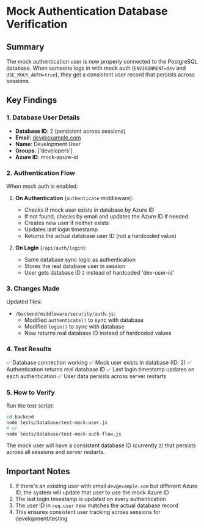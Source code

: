 # Mock Authentication Database Verification

## Summary

The mock authentication user is now properly connected to the PostgreSQL database. When someone logs in with mock auth (`ENVIRONMENT=dev` and `USE_MOCK_AUTH=true`), they get a consistent user record that persists across sessions.

## Key Findings

### 1. Database User Details
- **Database ID**: 2 (persistent across sessions)
- **Email**: dev@example.com
- **Name**: Development User
- **Groups**: ['developers']
- **Azure ID**: mock-azure-id

### 2. Authentication Flow

When mock auth is enabled:

1. **On Authentication** (`authenticate` middleware):
   - Checks if mock user exists in database by Azure ID
   - If not found, checks by email and updates the Azure ID if needed
   - Creates new user if neither exists
   - Updates last login timestamp
   - Returns the actual database user ID (not a hardcoded value)

2. **On Login** (`/api/auth/login`):
   - Same database sync logic as authentication
   - Stores the real database user in session
   - User gets database ID `2` instead of hardcoded 'dev-user-id'

### 3. Changes Made

Updated files:
- `/backend/middleware/security/auth.js`:
  - Modified `authenticate()` to sync with database
  - Modified `login()` to sync with database
  - Now returns real database ID instead of hardcoded values

### 4. Test Results

✅ Database connection working
✅ Mock user exists in database (ID: 2)
✅ Authentication returns real database ID
✅ Last login timestamp updates on each authentication
✅ User data persists across server restarts

### 5. How to Verify

Run the test script:
```bash
cd backend
node tests/database/test-mock-user.js
# or
node tests/database/test-mock-auth-flow.js
```

The mock user will have a consistent database ID (currently `2`) that persists across all sessions and server restarts.

## Important Notes

1. If there's an existing user with email `dev@example.com` but different Azure ID, the system will update that user to use the mock Azure ID
2. The last login timestamp is updated on every authentication
3. The user ID in `req.user` now matches the actual database record
4. This ensures consistent user tracking across sessions for development/testing